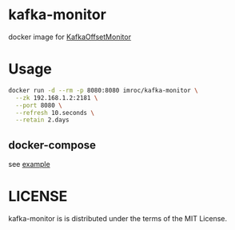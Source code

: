 # kafka-monitor
docker image for [KafkaOffsetMonitor](https://github.com/quantifind/KafkaOffsetMonitor)


Usage
======
``` sh
docker run -d --rm -p 8080:8080 imroc/kafka-monitor \
  --zk 192.168.1.2:2181 \
  --port 8080 \
  --refresh 10.seconds \
  --retain 2.days
```

## docker-compose
see [example](./docker-compose.yml)


LICENSE
======
kafka-monitor is is distributed under the terms of the MIT License.

